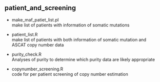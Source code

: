 ## patient_and_screening

- make_maf_patiet_list.pl  
make list of patients with information of somatic mutations

- patient_list.R  
make list of patients with both information of somatic mutation and ASCAT copy number data

- purity_check.R  
Analyses of purity to determine which purity data are likely appropriate

- copynumber_screening.R  
code for per patient screening of copy number estimation
